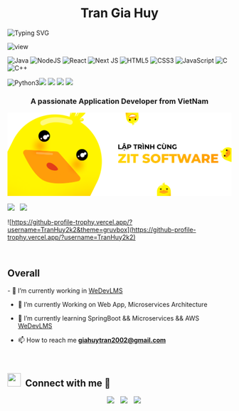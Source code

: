 <h1 align="center" I'm <a href="https://100rabhcsmc.github.io/Me.io/" target="blank">
Tran Gia Huy</a></h1> 

![Typing SVG](https://readme-typing-svg.herokuapp.com/?width=600&lines=Backend+Developer;Tech+Blogger;NLP+Engineer;Full-stack+Developer)


![view](https://komarev.com/ghpvc/?username=TranHuy2k2)


![Java](https://img.shields.io/badge/Java-ED8B00?style=for-the-badge&logo=java&logoColor=white)
![NodeJS](https://img.shields.io/badge/node.js-6DA55F?style=for-the-badge&logo=node.js&logoColor=white)
![React](https://img.shields.io/badge/react-%2320232a.svg?style=for-the-badge&logo=react&logoColor=%2361DAFB)
![Next JS](https://img.shields.io/badge/Next-black?style=for-the-badge&logo=next.js&logoColor=white)
![HTML5](https://img.shields.io/badge/html5-%23E34F26.svg?style=for-the-badge&logo=html5&logoColor=white)
![CSS3](https://img.shields.io/badge/css3-%231572B6.svg?style=for-the-badge&logo=css3&logoColor=white)
![JavaScript](https://img.shields.io/badge/javascript-%23323330.svg?style=for-the-badge&logo=javascript&logoColor=%23F7DF1E)
![C](https://img.shields.io/badge/c-%2300599C.svg?style=for-the-badge&logo=c&logoColor=white)
![C++](https://img.shields.io/badge/c++-%2300599C.svg?style=for-the-badge&logo=c%2B%2B&logoColor=white)

![Python3](https://img.shields.io/badge/Python-3776AB?style=for-the-badge&logo=python&logoColor=white)<img src = "https://img.shields.io/badge/PyTorch-EE4C2C?style=for-the-badge&logo=PyTorch&logoColor=white"> <img src = "https://img.shields.io/badge/Keras-D00000?style=for-the-badge&logo=Keras&logoColor=white"> <img src = "https://img.shields.io/badge/TensorFlow-FF6F00?style=for-the-badge&logo=tensorflow&logoColor=white"> <img src = "https://img.shields.io/badge/Weights_&_Biases-FFBE00?style=for-the-badge&logo=WeightsAndBiases&logoColor=white">

<h3 align="center">A passionate Application Developer from VietNam</h3>

![zit](https://github.com/TranHuy2k2/TranHuy2k2/blob/main/FB%20group%20banner.png?raw=true)

<img src="https://github-readme-stats.vercel.app/api?username=TranHuy2k2&show_icons=true&count_private=true"> &nbsp; <img src="https://github-readme-stats.vercel.app/api/top-langs/?username=TranHuy2k2&layout=compact&langs_count=6">


![https://github-profile-trophy.vercel.app/?username=TranHuy2k2&theme=gruvbox](https://github-profile-trophy.vercel.app/?username=TranHuy2k2)

<br/>
<h2 align="left" target="blank">
Overall</h2>
<a target="_blank" align="center" />

<div style="">
- 🔭 I’m currently working in <a href="https://phoenix.tech/griffyn/" target="blank">WeDevLMS</a>

- 🌱 I’m currently Working on Web App, Microservices Architecture

- 🌱 I’m currently learning SpringBoot && Microservices && AWS <a href="https://github.com/TranHuy2k2/WeDevLMS" target="blank">WeDevLMS</a>

- 📫 How to reach me **giahuytran2002@gmail.com**
</div>

<br/>
<h2> <img src="https://media.giphy.com/media/iY8CRBdQXODJSCERIr/giphy.gif" width="30" height="30" style="margin-right: 10px;">Connect with me 🤝 </h2>

<p align="center">

 <div align="center"  class="icons-social" style="margin-left: 10px;">
	<a style="margin-left: 10px;"  target="_blank" href="https://www.linkedin.com/in/gia-huy-tran-903b65262/">
			<img src="https://img.icons8.com/doodle/40/000000/linkedin--v2.png"></a>
	<a style="margin-left: 10px;" target="_blank" href="https://github.com/TranHuy2k2">
		<img src="https://img.icons8.com/doodle/40/000000/github--v1.png"></a>
	<a style="margin-left: 10px;" target="_blank" href="https://www.instagram.com/tgiahui">
			<img src="https://img.icons8.com/doodle/40/000000/instagram-new--v2.png"></a>
      </div>

</p>




